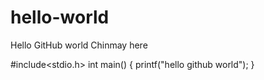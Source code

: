 # hello-world


Hello GitHub world
Chinmay here 

#include<stdio.h>
int main()
{
  printf("hello github world");
}
